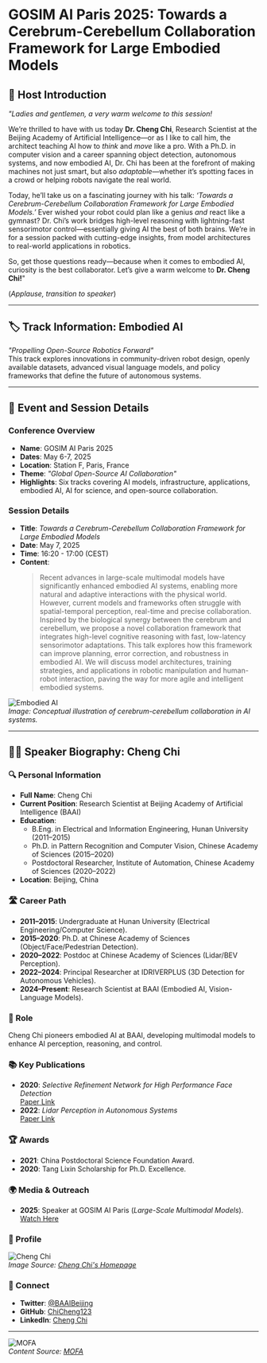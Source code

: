 
# GOSIM AI Paris 2025: Towards a Cerebrum-Cerebellum Collaboration Framework for Large Embodied Models

## 🎤 Host Introduction

*"Ladies and gentlemen, a very warm welcome to this session!*  

We’re thrilled to have with us today **Dr. Cheng Chi**, Research Scientist at the Beijing Academy of Artificial Intelligence—or as I like to call him, the architect teaching AI how to *think* and *move* like a pro. With a Ph.D. in computer vision and a career spanning object detection, autonomous systems, and now embodied AI, Dr. Chi has been at the forefront of making machines not just smart, but also *adaptable*—whether it’s spotting faces in a crowd or helping robots navigate the real world.  

Today, he’ll take us on a fascinating journey with his talk: *‘Towards a Cerebrum-Cerebellum Collaboration Framework for Large Embodied Models.’* Ever wished your robot could plan like a genius *and* react like a gymnast? Dr. Chi’s work bridges high-level reasoning with lightning-fast sensorimotor control—essentially giving AI the best of both brains. We’re in for a session packed with cutting-edge insights, from model architectures to real-world applications in robotics.  

So, get those questions ready—because when it comes to embodied AI, curiosity is the best collaborator. Let’s give a warm welcome to **Dr. Cheng Chi!**"  

(*Applause, transition to speaker*)  

---

## 🏷️ Track Information: **Embodied AI**  
*"Propelling Open-Source Robotics Forward"*  
This track explores innovations in community-driven robot design, openly available datasets, advanced visual language models, and policy frameworks that define the future of autonomous systems.  

---

## 📅 Event and Session Details  

### **Conference Overview**  
- **Name**: GOSIM AI Paris 2025  
- **Dates**: May 6-7, 2025  
- **Location**: Station F, Paris, France  
- **Theme**: *"Global Open-Source AI Collaboration"*  
- **Highlights**: Six tracks covering AI models, infrastructure, applications, embodied AI, AI for science, and open-source collaboration.  

### **Session Details**  
- **Title**: *Towards a Cerebrum-Cerebellum Collaboration Framework for Large Embodied Models*  
- **Date**: May 7, 2025  
- **Time**: 16:20 - 17:00 (CEST)  
- **Content**:  
  > Recent advances in large-scale multimodal models have significantly enhanced embodied AI systems, enabling more natural and adaptive interactions with the physical world. However, current models and frameworks often struggle with spatial-temporal perception, real-time and precise collaboration. Inspired by the biological synergy between the cerebrum and cerebellum, we propose a novel collaboration framework that integrates high-level cognitive reasoning with fast, low-latency sensorimotor adaptations. This talk explores how this framework can improve planning, error correction, and robustness in embodied AI. We will discuss model architectures, training strategies, and applications in robotic manipulation and human-robot interaction, paving the way for more agile and intelligent embodied systems.  

![Embodied AI](https://via.placeholder.com/800x400?text=Embodied+AI+Session)  
*Image: Conceptual illustration of cerebrum-cerebellum collaboration in AI systems.*  

---

## 👨‍🔬 Speaker Biography: **Cheng Chi**  

### 🔍 Personal Information  
- **Full Name**: Cheng Chi  
- **Current Position**: Research Scientist at Beijing Academy of Artificial Intelligence (BAAI)  
- **Education**:  
  - B.Eng. in Electrical and Information Engineering, Hunan University (2011–2015)  
  - Ph.D. in Pattern Recognition and Computer Vision, Chinese Academy of Sciences (2015–2020)  
  - Postdoctoral Researcher, Institute of Automation, Chinese Academy of Sciences (2020–2022)  
- **Location**: Beijing, China  

### 🛣️ Career Path  
- **2011–2015**: Undergraduate at Hunan University (Electrical Engineering/Computer Science).  
- **2015–2020**: Ph.D. at Chinese Academy of Sciences (Object/Face/Pedestrian Detection).  
- **2020–2022**: Postdoc at Chinese Academy of Sciences (Lidar/BEV Perception).  
- **2022–2024**: Principal Researcher at IDRIVERPLUS (3D Detection for Autonomous Vehicles).  
- **2024–Present**: Research Scientist at BAAI (Embodied AI, Vision-Language Models).  

### 🎯 Role  
Cheng Chi pioneers embodied AI at BAAI, developing multimodal models to enhance AI perception, reasoning, and control.  

### 📚 Key Publications  
- **2020**: *Selective Refinement Network for High Performance Face Detection*  
  [Paper Link](https://scholar.google.com/citations?user=wWGpskcAAAAJ&hl=zh-CN)  
- **2022**: *Lidar Perception in Autonomous Systems*  
  [Paper Link](https://scholar.google.com/citations?user=wWGpskcAAAAJ&hl=zh-CN)  

### 🏆 Awards  
- **2021**: China Postdoctoral Science Foundation Award.  
- **2020**: Tang Lixin Scholarship for Ph.D. Excellence.  

### 🌍 Media & Outreach  
- **2025**: Speaker at GOSIM AI Paris (*Large-Scale Multimodal Models*).  
  [Watch Here](https://paris2025.gosim.org/speakers/cheng-chi/)  

### 📸 Profile  
![Cheng Chi](https://chicheng123.github.io/images/profile.jpg)  
*Image Source: [Cheng Chi's Homepage](https://chicheng123.github.io/)*  

### 🔗 Connect  
- **Twitter**: [@BAAIBeijing](https://x.com/baaibeijing?lang=en)  
- **GitHub**: [ChiCheng123](https://github.com/ChiCheng123)  
- **LinkedIn**: [Cheng Chi](https://www.linkedin.com/in/cheng-chi-5a964771/)  

---

![MOFA](mofa.png)  
*Content Source: [MOFA](https://github.com/moxin-org/mofa)*  
